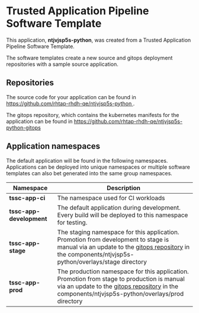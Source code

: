 # Trusted Application Pipeline Software Template

This application, **ntjvjsp5s-python**, was created from a Trusted Application Pipeline Software Template.

The software templates create a new source and gitops deployment repositories with a sample source application. 

## Repositories

The source code for your application can be found in [https://github.com/rhtap-rhdh-qe/ntjvjsp5s-python ](https://github.com/rhtap-rhdh-qe/ntjvjsp5s-python ).
 
The gitops repository, which contains the kubernetes manifests for the application can be found in 
[https://github.com/rhtap-rhdh-qe/ntjvjsp5s-python-gitops ](https://github.com/rhtap-rhdh-qe/ntjvjsp5s-python-gitops ) 

## Application namespaces 

The default application will be found in the following namespaces. Applications can be deployed into unique namespaces or multiple software templates can also bet generated into the same group namespaces.  

|  Namespace   |  Description   |  
| -------- | -------- |
| **tssc-app-ci** | The namespace used for CI workloads |
| **tssc-app-development** | The default application during development. Every build will be deployed to this namespace for testing. |
| **tssc-app-stage** | The staging namespace for this application. Promotion from development to stage is manual via an update to the [gitops repository](https://github.com/rhtap-rhdh-qe/ntjvjsp5s-python-gitops ) in the components/ntjvjsp5s-python/overlays/stage directory |
| **tssc-app-prod** | The production namespace for this application. Promotion from stage to production is manual via an update to the [gitops repository](https://github.com/rhtap-rhdh-qe/ntjvjsp5s-python-gitops ) in the components/ntjvjsp5s-python/overlays/prod directory |